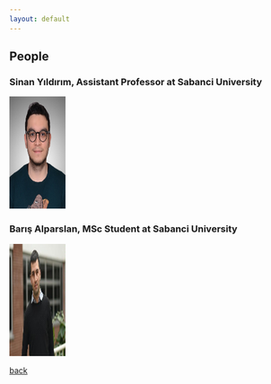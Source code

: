 ```yaml
---
layout: default
---
```


## People

### Sinan Yıldırım, Assistant Professor at Sabanci University
<img src="assets/img/Baris.jpg"  width="100" height="200"/>

### Barış Alparslan, MSc Student at Sabanci University
<img src="assets/img/Sinan3.jpg" width="100" height="200"/>

[back](./)
